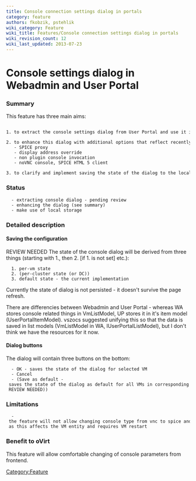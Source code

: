 ```yaml
---
title: Console connection settings dialog in portals
category: feature
authors: fkobzik, pstehlik
wiki_category: Feature
wiki_title: Features/Console connection settings dialog in portals
wiki_revision_count: 12
wiki_last_updated: 2013-07-23
---
```


# Console settings dialog in Webadmin and User Portal

### Summary

This feature has three main aims:

      1. to extract the console settings dialog from User Portal and use it in Webadmin as well
      2. to enhance this dialog with additional options that reflect recently added oVirt features, there are:
       - SPICE proxy
       - display address override
       - non plugin console invocation
       - noVNC console, SPICE HTML 5 client
      3. to clarify and implement saving the state of the dialog to the local storage

### Status

      - extracting console dialog - pending review
      - enhancing the dialog (see summary)
      - make use of local storage

### Detailed description

#### Saving the configuration

REVIEW NEEDED The state of the console dialog will be derived from three things (starting with 1., then 2. [if 1. is not set] etc.):

      1. per-vm state
      2. (per-cluster state (or DC))
      3. default state - the current implementation

Currently the state of dialog is not persisted - it doesn't survive the page refresh.

There are differencies between Webadmin and User Portal - whereas WA stores console related things in VmListModel, UP stores it in it's item model (UserPortalItemModel). vszocs suggested unifying this so that the data is saved in list models (VmListModel in WA, IUserPortalListModel), but I don't think we have the resources for it now.

#### Dialog buttons

The dialog will contain three buttons on the bottom:

      - OK - saves the state of the dialog for selected VM
      - Cancel
      - (Save as default - saves the state of the dialog as default for all VMs in corresponding cluster (DC - REVIEW NEEDED))

### Limitations

      - the feature will not allow changing console type from vnc to spice and vice versa - as this affects the VM entity and requires VM restart

### Benefit to oVirt

This feature will allow comfortable changing of console parameters from frontend.

<Category:Feature>
